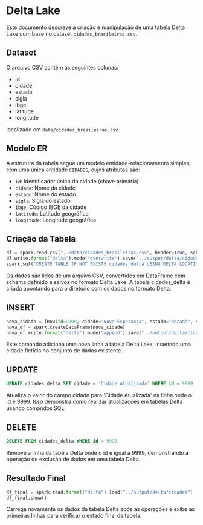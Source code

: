 # Delta Lake

Este documento descreve a criação e manipulação de uma tabela Delta Lake com base no dataset `cidades_brasileiras.csv`.

## Dataset

O arquivo CSV contém as seguintes colunas:
- id
- cidade
- estado
- sigla
- ibge
- latitude
- longitude

localizado em `data/cidades_brasileiras.csv`.

## Modelo ER

A estrutura da tabela segue um modelo entidade-relacionamento simples, com uma única entidade `CIDADES`, cujos atributos são:

- `id`: Identificador único da cidade (chave primária)
- `cidade`: Nome da cidade
- `estado`: Nome do estado
- `sigla`: Sigla do estado
- `ibge`: Código IBGE da cidade
- `latitude`: Latitude geográfica
- `longitude`: Longitude geográfica

## Criação da Tabela

```python
df = spark.read.csv("../data/cidades_brasileiras.csv", header=True, schema=schema)
df.write.format("delta").mode("overwrite").save("../output/delta/cidades")
spark.sql("CREATE TABLE IF NOT EXISTS cidades_delta USING DELTA LOCATION '../output/delta/cidades'")


```
 Os dados são lidos de um arquivo CSV, convertidos em DataFrame com schema definido e salvos no formato Delta Lake. A tabela cidades_delta é criada apontando para o diretório com os dados no formato Delta.

## INSERT

```python
nova_cidade = [Row(id=9999, cidade="Nova Esperança", estado="Paraná", sigla="PR", ibge=9999999, latitude=-23.5, longitude=-51.5)]
nova_df = spark.createDataFrame(nova_cidade)
nova_df.write.format("delta").mode("append").save("../output/delta/cidades")
```
Este comando adiciona uma nova linha à tabela Delta Lake, inserindo uma cidade fictícia no conjunto de dados existente.


## UPDATE

```sql
UPDATE cidades_delta SET cidade = 'Cidade Atualizada' WHERE id = 9999
```

Atualiza o valor do campo cidade para 'Cidade Atualizada' na linha onde o id é 9999. Isso demonstra como realizar atualizações em tabelas Delta usando comandos SQL.

## DELETE

```sql
DELETE FROM cidades_delta WHERE id = 9999
```

Remove a linha da tabela Delta onde o id é igual a 9999, demonstrando a operação de exclusão de dados em uma tabela Delta.

## Resultado Final

```python
df_final = spark.read.format("delta").load("../output/delta/cidades")
df_final.show()
```
Carrega novamente os dados da tabela Delta após as operações e exibe as primeiras linhas para verificar o estado final da tabela.